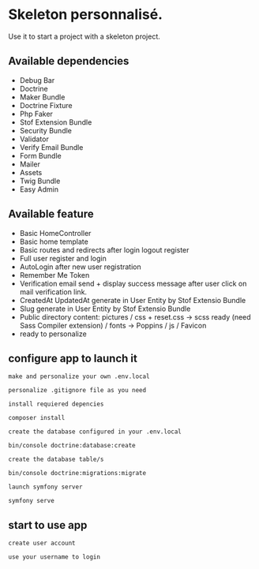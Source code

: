 # Skeleton personnalisé.

Use it to start a project with a skeleton project.

## Available dependencies

- Debug Bar
- Doctrine
- Maker Bundle
- Doctrine Fixture
- Php Faker
- Stof Extension Bundle
- Security Bundle
- Validator
- Verify Email Bundle
- Form Bundle
- Mailer
- Assets
- Twig Bundle
- Easy Admin

## Available feature

- Basic HomeController
- Basic home template
- Basic routes and redirects after login logout register
- Full user register and login
- AutoLogin after new user registration
- Remember Me Token
- Verification email send + display success message after user click on mail verification link.
- CreatedAt UpdatedAt generate in User Entity by Stof Extensio Bundle
- Slug generate in User Entity by Stof Extensio Bundle
- Public directory content: pictures / css + reset.css -> scss ready (need Sass Compiler extension) / fonts -> Poppins / js / Favicon
- ready to personalize

## configure app to launch it

`make and personalize your own .env.local`

`personalize .gitignore file as you need`

`install requiered depencies`

```
composer install
```

`create the database configured in your .env.local`

```
bin/console doctrine:database:create
```
`create the database table/s`

```
bin/console doctrine:migrations:migrate 

```
`launch symfony server`

```
symfony serve
```

## start to use app

`create user account`

`use your username to login`

